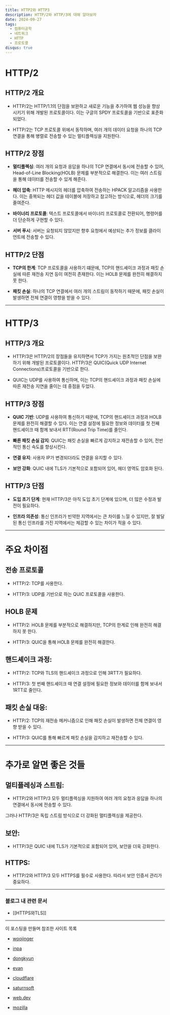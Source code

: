 ```yaml
---
title: HTTP2와 HTTP3
description: HTTP/2와 HTTP/3에 대해 알아보자
date: 2024-09-27
tags:
  - 컴퓨터공학
  - 네트워크
  - HTTP
  - 프로토콜
disqus: true
---
```


# HTTP/2

  

## HTTP/2 개요

  

- HTTP/2는 HTTP/1.1의 단점을 보완하고 새로운 기능을 추가하여 웹 성능을 향상 시키기 위해 개발된 프로토콜이다. 이는 구글의 SPDY 프로토콜을 기반으로 표준화되었다.

- HTTP/2는 TCP 프로토콜 위에서 동작하며, 여러 개의 데이터 요청을 하나의 TCP 연결을 통해 병렬로 전송할 수 있는 멀티플렉싱을 지원한다.

  

## HTTP/2 장점

  

- **멀티플렉싱**: 여러 개의 요청과 응답을 하나의 TCP 연결에서 동시에 전송할 수 있어, Head-of-Line Blocking(HOLB) 문제를 부분적으로 해결한다. 이는 여러 스트림을 통해 데이터를 전송할 수 있게 해준다.

- **헤더 압축**: HTTP 메시지의 헤더를 압축하여 전송하는 HPACK 알고리즘을 사용한다. 이는 중복되는 헤더 값을 테이블에 저장하고 참고하는 방식으로, 헤더의 크기를 줄여준다.

- **바이너리 프로토콜**: 텍스트 프로토콜에서 바이너리 프로토콜로 전환되어, 명령어를 더 단순하게 구현할 수 있다.

- **서버 푸시**: 서버는 요청되지 않았지만 향후 요청에서 예상되는 추가 정보를 클라이언트에 전송할 수 있다.

  

## HTTP/2 단점

  

- **TCP의 한계**: TCP 프로토콜을 사용하기 떄문에, TCP의 핸드셰이크 과정과 패킷 손실에 따른 재전송 지연 등이 여전히 존재한다. 이는 HOLB 문제를 완전히 해결하지 못 한다.

- **패킷 손실**: 하나의 TCP 연결에서 여러 개의 스트림이 동작하기 때문에, 패킷 손실이 발생하면 전체 연결이 영향을 받을 수 있다.

  

---

  

# HTTP/3

  

## HTTP/3 개요

  

- HTTP/3은 HTTP/2의 장점들을 유지하면서 TCP가 가지는 원초적인 단점을 보완하기 위해 개발된 프로토콜이다. HTTP/3은 QUIC(Quick UDP Internet Connections)프로토콜을 기반으로 한다.

- QUIC는 UDP를 사용하여 통신하며, 이는 TCP의 핸드셰이크 과정과 패킷 손실에 따른 재전송 지연을 줄이는 데 중점을 두었다.

  

## HTTP/3 장점

  

- **QUIC 기반**: UDP를 사용하여 통신하기 때문에, TCP의 핸드셰이크 과정과 HOLB 문제를 완전히 해결할 수 있다. 이는 연결 설정에 필요한 정보와 데이터를 첫 전째 핸드셰이크 때 함께 보내서 RTT(Round Trip Time)를 줄인다.

- **빠른 패킷 손실 감지**: QUIC는 패킷 손실을 빠르게 감지하고 재전송할 수 있어, 전반적인 통신 속도를 향상시킨다.

- **연결 유지**: 사용자 IP가 변경되더라도 연결을 유지할 수 있다.

- **보안 강화**: QUIC 내에 TLS가 기본적으로 포함되어 있어, 헤더 영역도 암호화 된다.

  

## HTTP/3 단점

  

- **도입 초기 단계**: 현재 HTTP/3은 아직 도입 초기 단계에 있으며, 더 많은 수정과 발전이 필요하다.

- **인프라 의존성**: 통신 인프라가 빈약한 지역에서는 큰 차이를 느낄 수 있지만, 잘 발달된 통신 인프라를 가진 지역에서는 체감할 수 있는 차이가 적을 수 있다.

  

---

  

# 주요 차이점

  

## 전송 프로토콜

  

- HTTP/2: TCP를 사용한다.

- HTTP/3: UDP를 기반으로 하는 QUIC 프로토콜을 사용한다.

  

## HOLB 문제

  

- HTTP/2: HOLB 문제를 부분적으로 해결하지만, TCP의 한계로 인해 완전히 해결하지 못 한다.

- HTTP/3: QUIC을 통해 HOLB 문제를 완전히 해결한다.

  

## 핸드셰이크 과정:

  

- HTTP/2: TCP와 TLS의 핸드셰이크 과정으로 인해 3RTT가 필요하다.

- HTTP/3: 첫 번째 핸드셰이크 때 연결 설정에 필요한 정보와 데이터를 함께 보내서 1RTT로 줄인다.

  

## 패킷 손실 대응:

  

- HTTP/2: TCP의 재전송 메커니즘으로 인해 패킷 손실이 발생하면 전체 연결이 영향 받을 수 있다.

- HTTP/3: QUIC를 통해 빠르게 패킷 손실을 감지하고 재전송할 수 있다.

  

---

  

# 추가로 알면 좋은 것들

  

## 멀티플레싱과 스트림:

  

- HTTP/2와 HTTP/3 모두 멀티플렉싱을 지원하여 여러 개의 요청과 응답을 하나의 연결에서 동시에 전송할 수 있다.

그러나 HTTP/3은 독립 스트림 방식으로 더 강화된 멀티플렉싱을 제공한다.

  

## 보안:

  

- HTTP/3은 QUIC 내에 TLS가 기본적으로 포함되어 있어, 보안을 더욱 강화한다.

  

## HTTPS:

  

- HTTP/2와 HTTP/3 모두 HTTPS를 필수로 사용한다. 따라서 보안 인증서 관리가 중요하다.

  

---


### 블로그 내 관련 문서
- [[HTTPS와TLS]]

---
  

이 포스팅을 만들며 참조한 사이트 목록

  

- [woojinger][woojinger]

- [inpa][inpa]

- [dongkyun][dongkyun]

- [evan][evan]

- [cloudflare][cloudflare]

- [saturnsoft][saturnsoft]

- [web.dev][web.dev]

- [mozilla][mozilla]

  

[woojinger]: https://woojinger.tistory.com/85

[inpa]: https://inpa.tistory.com/entry/WEB-🌐-HTTP-30-통신-기술-이제는-확실히-이해하자#

[dongkyun]: https://github.com/dongkyun-dev/TIL/blob/master/web/HTTP1.1과%20HTTP2.0,%20그리고%20간단한%20HTTP3.0.md

[evan]: https://evan-moon.github.io/2019/10/08/what-is-http3/

[cloudflare]: https://blog.cloudflare.com/ko-kr/http3-the-past-present-and-future/

[saturnsoft]: https://www.saturnsoft.net/network/2019/03/26/quic-http3-2/

[web.dev]: https://web.dev/articles/performance-http2?hl=ko

[mozilla]: https://developer.mozilla.org/en-US/docs/Web/HTTP/Overview